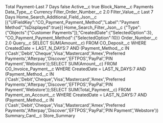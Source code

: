<?xml version="1.0" encoding="UTF-8"?>
<CustomMetadata xmlns="http://soap.sforce.com/2006/04/metadata" xmlns:xsi="http://www.w3.org/2001/XMLSchema-instance" xmlns:xsd="http://www.w3.org/2001/XMLSchema">
    <label>Total Payment-Last 7 Days</label>
    <protected>false</protected>
    <values>
        <field>Active__c</field>
        <value xsi:type="xsd:boolean">true</value>
    </values>
    <values>
        <field>Block_Name__c</field>
        <value xsi:type="xsd:string">Payments</value>
    </values>
    <values>
        <field>Data_Type__c</field>
        <value xsi:type="xsd:string">Currency</value>
    </values>
    <values>
        <field>Filter_Order_Number__c</field>
        <value xsi:type="xsd:double">2.0</value>
    </values>
    <values>
        <field>Filter_Value__c</field>
        <value xsi:type="xsd:string">Last 7 Days</value>
    </values>
    <values>
        <field>Home_Search_Additional_Field_Json__c</field>
        <value xsi:type="xsd:string">[{&quot;UIFieldKey&quot;:&quot;CO_Payment_Payment_Method&quot;,&quot;Label&quot;:&quot;Payment Method&quot;,&quot;IsDisplayed&quot;:true}]</value>
    </values>
    <values>
        <field>Home_Search_Filter_Json__c</field>
        <value xsi:type="xsd:string">{&quot;Type&quot;:{&quot;Objects&quot;:[&quot;Customer Payments&quot;]},&quot;CreatedDate&quot;:{&quot;SelectedOption&quot;:3}, &quot;CO_Payment_Payment_Method&quot;:{&quot;SelectedOption&quot;:10}}</value>
    </values>
    <values>
        <field>Order_Number__c</field>
        <value xsi:type="xsd:double">2.0</value>
    </values>
    <values>
        <field>Query__c</field>
        <value xsi:type="xsd:string">SELECT SUM(Amount__c) FROM CO_Deposit__c WHERE CreatedDate = LAST_N_DAYS:7 AND (Payment_Method__c IN (&apos;Cash&apos;,&apos;Debit&apos;,&apos;Cheque&apos;,&apos;Visa&apos;,&apos;Mastercard&apos;,&apos;Amex&apos;,&apos;Preferred Payments&apos;,&apos;Afterpay&apos;,&apos;Discover&apos;,&apos;EFTPOS&apos;,&apos;PayPal&apos;,&apos;PIN Payment&apos;,&apos;Webstore&apos;));SELECT SUM(Amount__c) FROM CO_Invoice_Payment__c WHERE CreatedDate = LAST_N_DAYS:7 AND (Payment_Method__c IN (&apos;Cash&apos;,&apos;Debit&apos;,&apos;Cheque&apos;,&apos;Visa&apos;,&apos;Mastercard&apos;,&apos;Amex&apos;,&apos;Preferred Payments&apos;,&apos;Afterpay&apos;,&apos;Discover&apos;,&apos;EFTPOS&apos;,&apos;PayPal&apos;,&apos;PIN Payment&apos;,&apos;Webstore&apos;));SELECT SUM(Total_Payment__c) FROM Payment_on_Account__c WHERE CreatedDate = LAST_N_DAYS:7 AND (Payment_Method__c IN (&apos;Cash&apos;,&apos;Debit&apos;,&apos;Cheque&apos;,&apos;Visa&apos;,&apos;Mastercard&apos;,&apos;Amex&apos;,&apos;Preferred Payments&apos;,&apos;Afterpay&apos;,&apos;Discover&apos;,&apos;EFTPOS&apos;,&apos;PayPal&apos;,&apos;PIN Payment&apos;,&apos;Webstore&apos;))</value>
    </values>
    <values>
        <field>Summary_Card__c</field>
        <value xsi:type="xsd:string">Store_Summary</value>
    </values>
</CustomMetadata>
